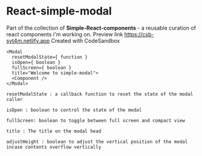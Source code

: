 # React-simple-modal

Part of the collection of <b>Simple-React-components</b> - a reusable curation of react components i'm working on. 
Preview link https://csb-syt4m.netlify.app
Created with CodeSandbox

  ```
  <Modal
    resetModalState={ function }
    isOpen={ boolean }
    fullScreen={ boolean }
    title="Welcome to simple-modal">
    <Component />
 </Modal>
 ```
 ```
resetModalState : a callback function to reset the state of the modal caller
 ```
 
 ```
isOpen : boolean to control the state of the modal
 ```
 ```
 fullScreen: boolean to toggle between full screen and compact view 
```

```
title : The title on the modal head
```
```
adjustHeight : boolean to adjust the vertical position of the modal incase contents overflow vertically
```
